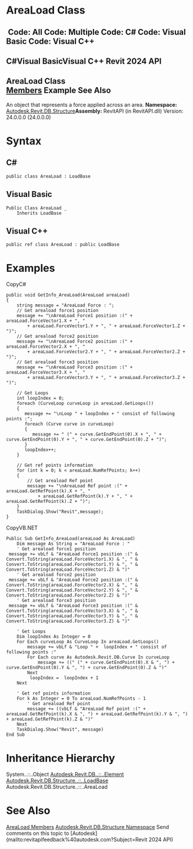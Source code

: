 # AreaLoad Class

﻿
 Code: All Code: Multiple Code: C# Code: Visual Basic Code: Visual C++   
---  
C#Visual BasicVisual C++
Revit 2024 API  
---  
AreaLoad Class  
[Members](09dbcdc8-e3b9-35d3-34aa-977e3119e3d8.md "AreaLoad Members") Example See Also  
---  
An object that represents a force applied across an area. 
**Namespace:** [Autodesk.Revit.DB.Structure](d586b341-f687-9d90-e96d-255806b7d4fc.md "Autodesk.Revit.DB.Structure Namespace")**Assembly:** RevitAPI (in RevitAPI.dll) Version: 24.0.0.0 (24.0.0.0)
# Syntax
C#  
---  
```text
public class AreaLoad : LoadBase
```
  
Visual Basic  
---  
```text
Public Class AreaLoad _
	Inherits LoadBase
```
  
Visual C++  
---  
```text
public ref class AreaLoad : public LoadBase
```
  
# Examples
CopyC#
```text
public void GetInfo_AreaLoad(AreaLoad areaLoad)
{
    string message = "AreaLoad Force : ";
    // Get areaload force1 position
    message += "\nAreaLoad Force1 position :(" + areaLoad.ForceVector1.X + ", "
        + areaLoad.ForceVector1.Y + ", " + areaLoad.ForceVector1.Z + ")";
    // Get areaload force2 position
    message += "\nAreaLoad Force2 position :(" + areaLoad.ForceVector2.X + ", "
        + areaLoad.ForceVector2.Y + ", " + areaLoad.ForceVector2.Z + ")";
    // Get areaload force3 position
    message += "\nAreaLoad Force3 position :(" + areaLoad.ForceVector3.X + ", "
        + areaLoad.ForceVector3.Y + ", " + areaLoad.ForceVector3.Z + ")";

    // Get Loops
    int loopIndex = 0;
    foreach (CurveLoop curveLoop in areaLoad.GetLoops())
    {
       message += "\nLoop " + loopIndex + " consist of following points :";
       foreach (Curve curve in curveLoop)
       {
          message += " (" + curve.GetEndPoint(0).X + ", " + curve.GetEndPoint(0).Y + ", " + curve.GetEndPoint(0).Z + ")";
       }
       loopIndex++;
    }

    // Get ref points information
    for (int k = 0; k < areaLoad.NumRefPoints; k++)
    {
        // Get areaload Ref point
        message += "\nAreaLoad Ref point :(" + areaLoad.GetRefPoint(k).X + ", "
            + areaLoad.GetRefPoint(k).Y + ", " + areaLoad.GetRefPoint(k).Z + ")";
    }
    TaskDialog.Show("Revit",message);
}
```

CopyVB.NET
```text
Public Sub GetInfo_AreaLoad(areaLoad As AreaLoad)
    Dim message As String = "AreaLoad Force : "
    ' Get areaload force1 position
 message += vbLf & "AreaLoad Force1 position :(" & Convert.ToString(areaLoad.ForceVector1.X) & ", " & Convert.ToString(areaLoad.ForceVector1.Y) & ", " & Convert.ToString(areaLoad.ForceVector1.Z) & ")"
    ' Get areaload force2 position
 message += vbLf & "AreaLoad Force2 position :(" & Convert.ToString(areaLoad.ForceVector2.X) & ", " & Convert.ToString(areaLoad.ForceVector2.Y) & ", " & Convert.ToString(areaLoad.ForceVector2.Z) & ")"
    ' Get areaload force3 position
 message += vbLf & "AreaLoad Force3 position :(" & Convert.ToString(areaLoad.ForceVector3.X) & ", " & Convert.ToString(areaLoad.ForceVector3.Y) & ", " & Convert.ToString(areaLoad.ForceVector3.Z) & ")"

    ' Get Loops
    Dim loopIndex As Integer = 0
    For Each curveLoop As CurveLoop In areaLoad.GetLoops()
        message += vbLf & "Loop " +  loopIndex + " consist of following points :"
        For Each curve As Autodesk.Revit.DB.Curve In curveLoop
            message += ((" (" + curve.GetEndPoint(0).X & ", ") + curve.GetEndPoint(0).Y & ", ") + curve.GetEndPoint(0).Z & ")"
        Next
         loopIndex =  loopIndex + 1
    Next

    ' Get ref points information
    For k As Integer = 0 To areaLoad.NumRefPoints - 1
        ' Get areaload Ref point
        message += ((vbLf & "AreaLoad Ref point :(" + areaLoad.GetRefPoint(k).X & ", ") + areaLoad.GetRefPoint(k).Y & ", ") + areaLoad.GetRefPoint(k).Z & ")"
    Next
    TaskDialog.Show("Revit", message)
End Sub
```

# Inheritance Hierarchy
System..::..Object [Autodesk.Revit.DB..::..Element](eb16114f-69ea-f4de-0d0d-f7388b105a16.md "Element Class") [Autodesk.Revit.DB.Structure..::..LoadBase](4130f6dc-1963-2105-d85b-e08a7c34af8b.md "LoadBase Class") Autodesk.Revit.DB.Structure..::..AreaLoad
# See Also
[AreaLoad Members](09dbcdc8-e3b9-35d3-34aa-977e3119e3d8.md "AreaLoad Members")
[Autodesk.Revit.DB.Structure Namespace](d586b341-f687-9d90-e96d-255806b7d4fc.md "Autodesk.Revit.DB.Structure Namespace")
Send comments on this topic to [Autodesk](mailto:revitapifeedback%40autodesk.com?Subject=Revit 2024 API)